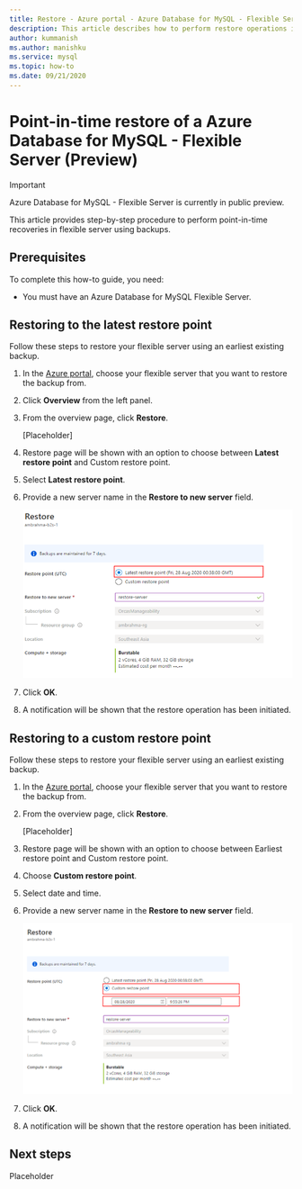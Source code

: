 ```yaml
---
title: Restore - Azure portal - Azure Database for MySQL - Flexible Server
description: This article describes how to perform restore operations in Azure Database for MySQL through the Azure portal.
author: kummanish
ms.author: manishku
ms.service: mysql
ms.topic: how-to
ms.date: 09/21/2020
---
```


# Point-in-time restore of a Azure Database for MySQL - Flexible Server (Preview)


> [!IMPORTANT]
> Azure Database for MySQL - Flexible Server is currently in public preview.

This article provides step-by-step procedure to perform point-in-time recoveries in flexible server using backups.

## Prerequisites

To complete this how-to guide, you need:

-   You must have an Azure Database for MySQL Flexible Server.

## Restoring to the latest restore point

Follow these steps to restore your flexible server using an earliest existing backup.

1.  In the [Azure portal](https://portal.azure.com/), choose your flexible server that you want to restore the backup from.

2.  Click **Overview** from the left panel.

3.  From the overview page, click **Restore**.

    [Placeholder]

4.  Restore page will be shown with an option to choose between **Latest restore point** and Custom restore point.

5.  Select **Latest restore point**.


6.  Provide a new server name in the **Restore to new server** field.

    ![Earliest restore time](./media/concept-backup-restore/restore-blade-latest.png)

8.  Click **OK**.

9.  A notification will be shown that the restore operation has been initiated.

## Restoring to a custom restore point

Follow these steps to restore your flexible server using an earliest existing backup.

1.  In the [Azure portal](https://portal.azure.com/), choose your flexible server that you want to restore the backup from.

2.  From the overview page, click **Restore**.

    [Placeholder]

3.  Restore page will be shown with an option to choose between Earliest restore point and Custom restore point.

4.  Choose **Custom restore point**.

5.  Select date and time.

6.  Provide a new server name in the **Restore to new server** field.

    ![view overview](./media/concept-backup-restore/restore-blade-custom.png)

7.  Click **OK**.

8.  A notification will be shown that the restore operation has been initiated.

## Next steps

Placeholder

